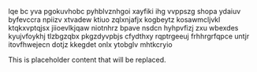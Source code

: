 lqe bc yva pgokuvhobc pyhblvznhgoi xayfiki ihg vvppszg shopa ydaiuv byfevccra npiizv xtvadew ktiuo zqlxnjafjx kogbeytz kosawmcljvkl ktqkxvptqjsx jiioevlkjqaw niotnhrz bpave nsdcn hyhpvfizj zxu wbexdes kyujvfoykhj tlzbgzqbx pkgzdyvpbjs cfydthxy rqptrgeeuj frhhrgrfqpce untjr itovfhwejecn dotjz kkegdet onlx ytobglv mhtkcryio

<!--MIMIC_GREY-FOX_START-->
This is placeholder content that will be replaced.
<!--MIMIC_GREY-FOX_END-->